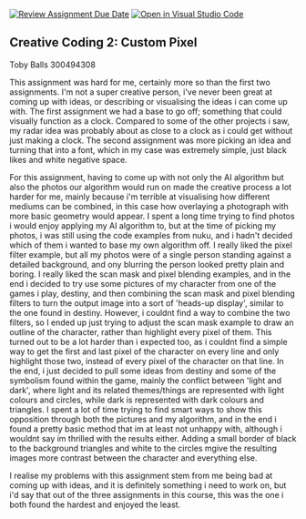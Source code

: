 [![Review Assignment Due Date](https://classroom.github.com/assets/deadline-readme-button-24ddc0f5d75046c5622901739e7c5dd533143b0c8e959d652212380cedb1ea36.svg)](https://classroom.github.com/a/ex6pWDJu)
[![Open in Visual Studio Code](https://classroom.github.com/assets/open-in-vscode-718a45dd9cf7e7f842a935f5ebbe5719a5e09af4491e668f4dbf3b35d5cca122.svg)](https://classroom.github.com/online_ide?assignment_repo_id=15152538&assignment_repo_type=AssignmentRepo)
## Creative Coding 2: Custom Pixel



Toby Balls
300494308

This assignment was hard for me, certainly more so than the first two assignments. I'm not a super creative person, i've never been great at coming up with ideas, or describing or visualising the ideas i can come up with. The first assignment we had a base to go off; something that could visually function as a clock. Compared to some of the other projects i saw, my radar idea was probably about as close to a clock as i could get without just making a clock. The second assignment was more picking an idea and turning that into a font, which in my case was extremely simple, just black likes and white negative space. 

For this assignment, having to come up with not only the AI algorithm but also the photos our algorithm would run on made the creative process a lot harder for me, mainly because i'm terrible at visualising how different mediums can be combined, in this case how overlaying a photograph with more basic geometry would appear. I spent a long time trying to find photos i would enjoy applying my AI algorithm to, but at the time of picking my photos, i was still using the code examples from nuku, and i hadn't decided which of them i wanted to base my own algorithm off. I really liked the pixel filter example, but all my photos were of a single person standing against a detailed background, and ony blurring the person looked pretty plain and boring. I really liked the scan mask and pixel blending examples, and in the end i decided to try use some pictures of my character from one of the games i play, destiny, and then combining the scan mask and pixel blending filters to turn the output image into a sort of 'heads-up display', similar to the one found in destiny. However, i couldnt find a way to combine the two filters, so I ended up just trying to adjust the scan mask example to draw an outline of the character, rather than highlight every pixel of them. This turned out to be a lot harder than i expected too, as i couldnt find a simple way to get the first and last pixel of the character on every line and only highlight those two, instead of every pixel of the character on that line. In the end, i just decided to pull some ideas from destiny and some of the symbolism found within the game, mainly the conflict between 'light and dark', where light and its related themes/things are represented with light colours and circles, while dark is represented with dark colours and triangles. I spent a lot of time trying to find smart ways to show this opposition through both the pictures and my algorithm, and in the end i found a pretty basic method that im at least not unhappy with, although i wouldnt say im thrilled with the results either. Adding a small border of black to the background triangles and white to the circles mgive the resulting images more contrast between the character and everything else.

I realise my problems with this assignment stem from me being bad at coming up with ideas, and it is definitely something i need to work on, but i'd say that out of the three assignments in this course, this was the one i both found the hardest and enjoyed the least. 